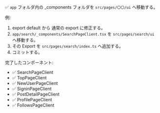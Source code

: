 ✅ `app` フォルダ内の _components フォルダを `src/pages/〇〇/ui` へ移動する。

例:

1. export default から 通常の export に修正する。
2. `app/search/_components/SearchPageClient.tsx` を `src/pages/search/ui` へ移動する。
3. その Export を `src/pages/search/index.ts` へ追加する。
4. コミットする。

完了したコンポーネント:
- ✅ SearchPageClient
- ✅ TopPageClient  
- ✅ NewUserPageClient
- ✅ SigninPageClient
- ✅ PostDetailPageClient
- ✅ ProfilePageClient
- ✅ FollowsPageClient
